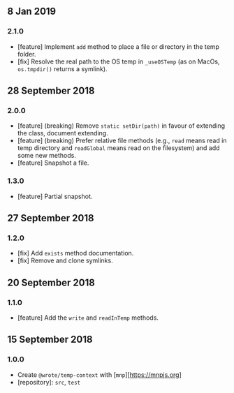 ## 8 Jan 2019

### 2.1.0

- [feature] Implement `add` method to place a file or directory in the temp folder.
- [fix] Resolve the real path to the OS temp in `_useOSTemp` (as on MacOs, `os.tmpdir()` returns a symlink).

## 28 September 2018

### 2.0.0

- [feature] (breaking) Remove `static setDir(path)` in favour of extending the class, document extending.
- [feature] (breaking) Prefer relative file methods (e.g., `read` means read in temp directory and `readGlobal` means read on the filesystem) and add some new methods.
- [feature] Snapshot a file.

### 1.3.0

- [feature] Partial snapshot.

## 27 September 2018

### 1.2.0

- [fix] Add `exists` method documentation.
- [fix] Remove and clone symlinks.

## 20 September 2018

### 1.1.0

- [feature] Add the `write` and `readInTemp` methods.

## 15 September 2018

### 1.0.0

- Create `@wrote/temp-context` with [`mnp`][https://mnpjs.org]
- [repository]: `src`, `test`